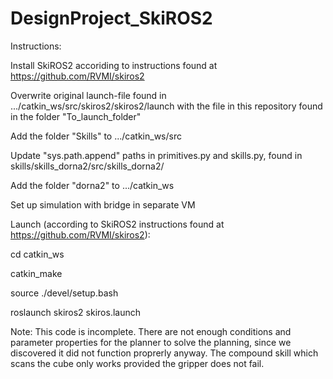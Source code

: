 # DesignProject_SkiROS2

Instructions:

Install SkiROS2 accoriding to instructions found at https://github.com/RVMI/skiros2

Overwrite original launch-file found in .../catkin_ws/src/skiros2/skiros2/launch with the file in this repository found in the folder "To_launch_folder"

Add the folder "Skills" to .../catkin_ws/src

Update "sys.path.append" paths in primitives.py and skills.py, found in skills/skills_dorna2/src/skills_dorna2/

Add the folder "dorna2" to .../catkin_ws

Set up simulation with bridge in separate VM

Launch (according to SkiROS2 instructions found at https://github.com/RVMI/skiros2):

cd catkin_ws

catkin_make

source ./devel/setup.bash

roslaunch skiros2 skiros.launch

Note:
This code is incomplete. There are not enough conditions and parameter properties for the planner to solve the planning, since we discovered it did not function proprerly anyway. The compound skill which scans the cube only works provided the gripper does not fail.
